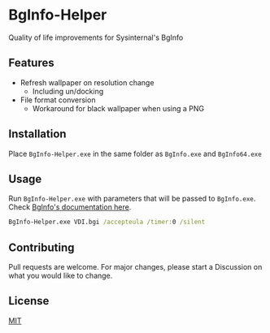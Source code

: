 # BgInfo-Helper
Quality of life improvements for Sysinternal's BgInfo

## Features
- Refresh wallpaper on resolution change
  - Including un/docking
- File format conversion
  - Workaround for black wallpaper when using a PNG

## Installation
Place `BgInfo-Helper.exe` in the same folder as `BgInfo.exe` and `BgInfo64.exe`

## Usage
Run `BgInfo-Helper.exe` with parameters that will be passed to `BgInfo.exe`. Check [BgInfo's documentation here](https://docs.microsoft.com/en-us/sysinternals/downloads/bginfo).

```cmd
BgInfo-Helper.exe VDI.bgi /accepteula /timer:0 /silent
```

## Contributing
Pull requests are welcome. For major changes, please start a Discussion on what you would like to change.

## License
[MIT](LICENSE)
